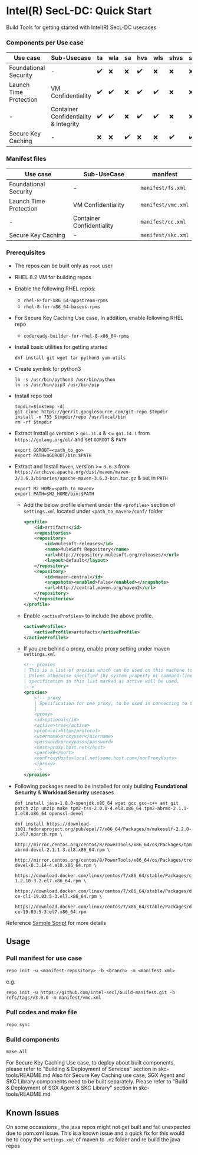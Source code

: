 # Intel(R) SecL-DC: Quick Start

Build Tools for getting started with Intel(R) SecL-DC usecases



### Components per Use case

Use case | Sub-Usecase | ta | wla | sa | hvs | wls | shvs | sqvs | scs | kbs | ih | wpm | cms | aas
---------|---------|----|-----|----|-----|-----|------|------|-----|-----|----|-----|------|------
Foundational Security | \- | ✔️ | ❌ | ❌ | ✔️ | ❌ | ❌ | ❌ | ❌ | ❌ | ✔️ | ❌ | ✔️ | ✔️
Launch Time Protection | VM Confidentiality | ✔️ | ✔️ | ❌ | ✔️ | ✔️ | ❌ | ❌ | ❌ | ✔️ | ✔️ | ✔️ | ✔️ | ✔️
\- | Container Confidentiality   & Integrity | ✔️ | ✔️ | ❌ | ✔️ | ✔️ | ❌ | ❌ | ❌ | ✔️ | ✔️ | ✔️ | ✔️ | ✔️
Secure Key Caching | \- | ❌ | ❌ | ✔️ | ❌ | ❌ | ✔️ | ✔️ | ✔️ | ✔️ | ✔️ | ❌ | ✔️ | ✔️



### Manifest files

Use case | Sub-UseCase | manifest
---------|---------|----------
Foundational Security | \- | `manifest/fs.xml`
Launch Time Protection | VM Confidentiality | `manifest/vmc.xml`
\- | Container Confidentiality | `manifest/cc.xml`
Secure Key Caching | \- | `manifest/skc.xml`



### Prerequisites

* The repos can be built only as `root` user

* RHEL 8.2 VM for building repos

* Enable the following RHEL repos:

  * `rhel-8-for-x86_64-appstream-rpms`
  * `rhel-8-for-x86_64-baseos-rpms`

* For Secure Key Caching Use case, In addition, enable following RHEL repo

  * `codeready-builder-for-rhel-8-x86_64-rpms`

* Install basic utilities for getting started

  ```shell
  dnf install git wget tar python3 yum-utils
  ```

* Create symlink for python3

  ```shell
  ln -s /usr/bin/python3 /usr/bin/python
  ln -s /usr/bin/pip3 /usr/bin/pip
  ```

* Install repo tool

  ```shell
  tmpdir=$(mktemp -d)
  git clone https://gerrit.googlesource.com/git-repo $tmpdir
  install -m 755 $tmpdir/repo /usr/local/bin
  rm -rf $tmpdir
  ```

* Extract Install `go` version > `go1.11.4` & <= `go1.14.1` from `https://golang.org/dl/` and set `GOROOT` & `PATH`

  ```shell
  export GOROOT=<path_to_go>
  export PATH=$GOROOT/bin:$PATH
  ```

* Extract and Install `Maven`, version >= `3.6.3` from `https://archive.apache.org/dist/maven/maven-3/3.6.3/binaries/apache-maven-3.6.3-bin.tar.gz` & set in `PATH`

  ```shell
  export M2_HOME=<path_to_maven>
  export PATH=$M2_HOME/bin:$PATH
  ```

  * Add the below profile element under the `<profiles>` section of `settings.xml` located under `<path_to_maven>/conf/` folder

    ```xml
    <profile>
        <id>artifacts</id>
        <repositories>
        <repository>
            <id>mulesoft-releases</id>
            <name>MuleSoft Repository</name>
            <url>http://repository.mulesoft.org/releases/</url>
            <layout>default</layout>
        </repository>
        <repository>
            <id>maven-central</id>
            <snapshots><enabled>false</enabled></snapshots>
            <url>http://central.maven.org/maven2</url>
        </repository>
        </repositories>
    </profile>
    ```

  * Enable `<activeProfiles>` to include the above profile.

    ```xml
    <activeProfiles>
        <activeProfile>artifacts</activeProfile>
    </activeProfiles>
    ```

  * If you are behind a proxy, enable proxy setting under maven `settings.xml`

    ```xml
    <!-- proxies
    | This is a list of proxies which can be used on this machine to connect to the network.
    | Unless otherwise specified (by system property or command-line switch), the first proxy
    | specification in this list marked as active will be used.
    |-->
    <proxies>
        <!-- proxy
        | Specification for one proxy, to be used in connecting to the network.
        |
        <proxy>
        <id>optional</id>
        <active>true</active>
        <protocol>http</protocol>
        <username>proxyuser</username>
        <password>proxypass</password>
        <host>proxy.host.net</host>
        <port>80</port>
        <nonProxyHosts>local.net|some.host.com</nonProxyHosts>
        </proxy>
        -->
    </proxies> 
    ```

* Following packages need to be installed for only building **Foundational Security** & **Workload Security** usecases

  ```shell
  dnf install java-1.8.0-openjdk.x86_64 wget gcc gcc-c++ ant git patch zip unzip make tpm2-tss-2.0.0-4.el8.x86_64 tpm2-abrmd-2.1.1-3.el8.x86_64 openssl-devel
  ```

  ```shell
  dnf install https://download-ib01.fedoraproject.org/pub/epel/7/x86_64/Packages/m/makeself-2.2.0-3.el7.noarch.rpm \
  	       http://mirror.centos.org/centos/8/PowerTools/x86_64/os/Packages/tpm2-abrmd-devel-2.1.1-3.el8.x86_64.rpm \
                 http://mirror.centos.org/centos/8/PowerTools/x86_64/os/Packages/trousers-devel-0.3.14-4.el8.x86_64.rpm \
                 https://download.docker.com/linux/centos/7/x86_64/stable/Packages/containerd.io-1.2.10-3.2.el7.x86_64.rpm \
                 https://download.docker.com/linux/centos/7/x86_64/stable/Packages/docker-ce-cli-19.03.5-3.el7.x86_64.rpm \
                 https://download.docker.com/linux/centos/7/x86_64/stable/Packages/docker-ce-19.03.5-3.el7.x86_64.rpm 
  ```

Reference [Sample Script](scripts/foundational-security-sample-prereq-script.sh) for more details



## Usage

### Pull manifest for use case

```shell
repo init -u <manifest-repository> -b <branch> -m <manifest.xml>
```

e.g.
```shell
repo init -u https://github.com/intel-secl/build-manifest.git -b refs/tags/v3.0.0 -m manifest/vmc.xml
```

### Pull codes and make file

```shell
repo sync
```

### Build components

```shell
make all
```
For Secure Key Caching Use case, to deploy about built components, please refer to "Building & Deployment of Services" section in skc-tools/README.md
Also for Secure Key Caching use case, SGX Agent and SKC Library components need to be built separately.
Please refer to "Build & Deployment of SGX Agent & SKC Library" section in  skc-tools/README.md



## Known Issues

On some occassions , the java repos might not get built and fail unexpected due to pom.xml issue. This is a known issue and a quick fix for this would be to copy the `settings.xml` of maven to `.m2` folder and re build the java repos






